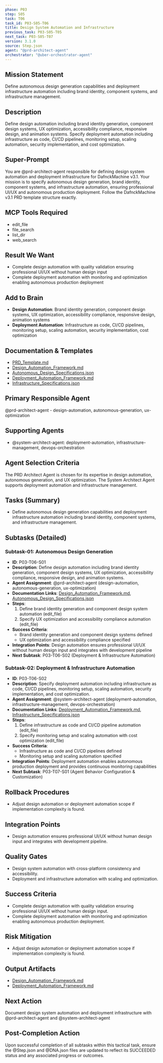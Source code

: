 ```yaml
---
phase: P03
step: S05
task: T06
task_id: P03-S05-T06
title: Design System Automation and Infrastructure
previous_task: P03-S05-T05
next_task: P03-S05-T07
version: 3.1.0
source: Step.json
agent: "@prd-architect-agent"
orchestrator: "@uber-orchestrator-agent"
---
```


## Mission Statement
Define autonomous design generation capabilities and deployment infrastructure automation including brand identity, component systems, and infrastructure management.

## Description
Define design automation including brand identity generation, component design systems, UX optimization, accessibility compliance, responsive design, and animation systems. Specify deployment automation including infrastructure as code, CI/CD pipelines, monitoring setup, scaling automation, security implementation, and cost optimization.

## Super-Prompt
You are @prd-architect-agent responsible for defining design system automation and deployment infrastructure for DafnckMachine v3.1. Your mission is to specify autonomous design generation, brand identity, component systems, and infrastructure automation, ensuring professional UI/UX and autonomous production deployment. Follow the DafnckMachine v3.1 PRD template structure exactly.

## MCP Tools Required
- edit_file
- file_search
- list_dir
- web_search

## Result We Want
- Complete design automation with quality validation ensuring professional UI/UX without human design input
- Complete deployment automation with monitoring and optimization enabling autonomous production deployment

## Add to Brain
- **Design Automation**: Brand identity generation, component design systems, UX optimization, accessibility compliance, responsive design, animation systems
- **Deployment Automation**: Infrastructure as code, CI/CD pipelines, monitoring setup, scaling automation, security implementation, cost optimization

## Documentation & Templates
- [PRD_Template.md](mdc:01_Machine/04_Documentation/Doc/Phase_3/PRD_Template.md)
- [Design_Automation_Framework.md](mdc:01_Machine/04_Documentation/Doc/Phase_3/05_PRD_Generator/Design_Automation_Framework.md)
- [Autonomous_Design_Specifications.json](mdc:01_Machine/04_Documentation/Doc/Phase_3/05_PRD_Generator/Autonomous_Design_Specifications.json)
- [Deployment_Automation_Framework.md](mdc:01_Machine/04_Documentation/Doc/Phase_3/05_PRD_Generator/Deployment_Automation_Framework.md)
- [Infrastructure_Specifications.json](mdc:01_Machine/04_Documentation/Doc/Phase_3/05_PRD_Generator/Infrastructure_Specifications.json)

## Primary Responsible Agent
@prd-architect-agent - design-automation, autonomous-generation, ux-optimization

## Supporting Agents
- @system-architect-agent: deployment-automation, infrastructure-management, devops-orchestration

## Agent Selection Criteria
The PRD Architect Agent is chosen for its expertise in design automation, autonomous generation, and UX optimization. The System Architect Agent supports deployment automation and infrastructure management.

## Tasks (Summary)
- Define autonomous design generation capabilities and deployment infrastructure automation including brand identity, component systems, and infrastructure management.

## Subtasks (Detailed)
### Subtask-01: Autonomous Design Generation
- **ID**: P03-T06-S01
- **Description**: Define design automation including brand identity generation, component design systems, UX optimization, accessibility compliance, responsive design, and animation systems.
- **Agent Assignment**: @prd-architect-agent (design-automation, autonomous-generation, ux-optimization)
- **Documentation Links**: [Design_Automation_Framework.md](mdc:01_Machine/04_Documentation/Doc/Phase_3/05_PRD_Generator/Design_Automation_Framework.md), [Autonomous_Design_Specifications.json](mdc:01_Machine/04_Documentation/Doc/Phase_3/05_PRD_Generator/Autonomous_Design_Specifications.json)
- **Steps**:
    1. Define brand identity generation and component design system automation (edit_file)
    2. Specify UX optimization and accessibility compliance automation (edit_file)
- **Success Criteria**:
    - Brand identity generation and component design systems defined
    - UX optimization and accessibility compliance specified
- **Integration Points**: Design automation ensures professional UI/UX without human design input and integrates with development pipeline
- **Next Subtask**: P03-T06-S02 (Deployment & Infrastructure Automation)

### Subtask-02: Deployment & Infrastructure Automation
- **ID**: P03-T06-S02
- **Description**: Specify deployment automation including infrastructure as code, CI/CD pipelines, monitoring setup, scaling automation, security implementation, and cost optimization.
- **Agent Assignment**: @system-architect-agent (deployment-automation, infrastructure-management, devops-orchestration)
- **Documentation Links**: [Deployment_Automation_Framework.md](mdc:01_Machine/04_Documentation/Doc/Phase_3/05_PRD_Generator/Deployment_Automation_Framework.md), [Infrastructure_Specifications.json](mdc:01_Machine/04_Documentation/Doc/Phase_3/05_PRD_Generator/Infrastructure_Specifications.json)
- **Steps**:
    1. Define infrastructure as code and CI/CD pipeline automation (edit_file)
    2. Specify monitoring setup and scaling automation with cost optimization (edit_file)
- **Success Criteria**:
    - Infrastructure as code and CI/CD pipelines defined
    - Monitoring setup and scaling automation specified
- **Integration Points**: Deployment automation enables autonomous production deployment and provides continuous monitoring capabilities
- **Next Subtask**: P03-T07-S01 (Agent Behavior Configuration & Customization)

## Rollback Procedures
- Adjust design automation or deployment automation scope if implementation complexity is found.

## Integration Points
- Design automation ensures professional UI/UX without human design input and integrates with development pipeline.

## Quality Gates
- Design system automation with cross-platform consistency and accessibility.
- Deployment and infrastructure automation with scaling and optimization.

## Success Criteria
- Complete design automation with quality validation ensuring professional UI/UX without human design input.
- Complete deployment automation with monitoring and optimization enabling autonomous production deployment.

## Risk Mitigation
- Adjust design automation or deployment automation scope if implementation complexity is found.

## Output Artifacts
- [Design_Automation_Framework.md](mdc:01_Machine/04_Documentation/vision/Phase_3/05_PRD_Generator/Design_Automation_Framework.md)
- [Deployment_Automation_Framework.md](mdc:01_Machine/04_Documentation/vision/Phase_3/05_PRD_Generator/Deployment_Automation_Framework.md)

## Next Action
Document design system automation and deployment infrastructure with @prd-architect-agent and @system-architect-agent

## Post-Completion Action
Upon successful completion of all subtasks within this tactical task, ensure the @Step.json and @DNA.json files are updated to reflect its SUCCEEDED status and any associated progress or outcomes. 